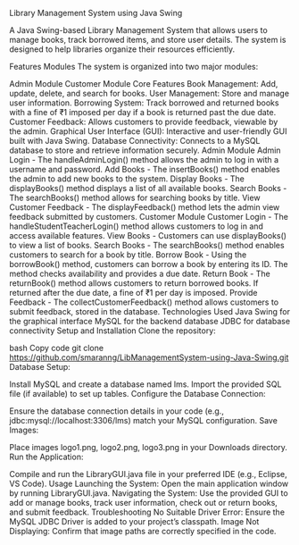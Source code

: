

Library Management System using Java Swing


A Java Swing-based Library Management System that allows users to manage books, track borrowed items, and store user details. The system is designed to help libraries organize their resources efficiently.

Features
Modules
The system is organized into two major modules:

Admin Module
Customer Module
Core Features
Book Management: Add, update, delete, and search for books.
User Management: Store and manage user information.
Borrowing System: Track borrowed and returned books with a fine of ₹1 imposed per day if a book is returned past the due date.
Customer Feedback: Allows customers to provide feedback, viewable by the admin.
Graphical User Interface (GUI): Interactive and user-friendly GUI built with Java Swing.
Database Connectivity: Connects to a MySQL database to store and retrieve information securely.
Admin Module
Admin Login - The handleAdminLogin() method allows the admin to log in with a username and password.
Add Books - The insertBooks() method enables the admin to add new books to the system.
Display Books - The displayBooks() method displays a list of all available books.
Search Books - The searchBooks() method allows for searching books by title.
View Customer Feedback - The displayFeedback() method lets the admin view feedback submitted by customers.
Customer Module
Customer Login - The handleStudentTeacherLogin() method allows customers to log in and access available features.
View Books - Customers can use displayBooks() to view a list of books.
Search Books - The searchBooks() method enables customers to search for a book by title.
Borrow Book - Using the borrowBook() method, customers can borrow a book by entering its ID. The method checks availability and provides a due date.
Return Book - The returnBook() method allows customers to return borrowed books. If returned after the due date, a fine of ₹1 per day is imposed.
Provide Feedback - The collectCustomerFeedback() method allows customers to submit feedback, stored in the database.
Technologies Used
Java Swing for the graphical interface
MySQL for the backend database
JDBC for database connectivity
Setup and Installation
Clone the repository:

bash
Copy code
git clone https://github.com/smaranng/LibManagementSystem-using-Java-Swing.git
Database Setup:

Install MySQL and create a database named lms.
Import the provided SQL file (if available) to set up tables.
Configure the Database Connection:

Ensure the database connection details in your code (e.g., jdbc:mysql://localhost:3306/lms) match your MySQL configuration.
Save Images:

Place images logo1.png, logo2.png, logo3.png in your Downloads directory.
Run the Application:

Compile and run the LibraryGUI.java file in your preferred IDE (e.g., Eclipse, VS Code).
Usage
Launching the System:
Open the main application window by running LibraryGUI.java.
Navigating the System:
Use the provided GUI to add or manage books, track user information, check out or return books, and submit feedback.
Troubleshooting
No Suitable Driver Error: Ensure the MySQL JDBC Driver is added to your project’s classpath.
Image Not Displaying: Confirm that image paths are correctly specified in the code.
